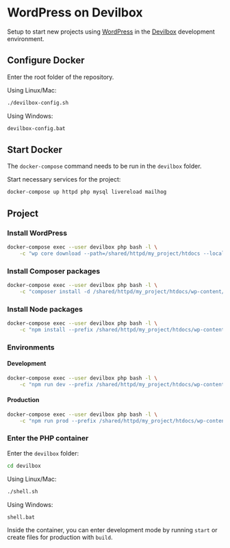 # WordPress on Devilbox

Setup to start new projects using [WordPress](https://wordpress.org/) in the [Devilbox](https://devilbox.org/) development environment.

## Configure Docker

Enter the root folder of the repository.

Using Linux/Mac:

```bash
./devilbox-config.sh
```

Using Windows:

```bash
devilbox-config.bat
```

## Start Docker

The `docker-compose` command needs to be run in the `devilbox` folder.

Start necessary services for the project:

```bash
docker-compose up httpd php mysql livereload mailhog
```

## Project

### Install WordPress

```bash
docker-compose exec --user devilbox php bash -l \
    -c "wp core download --path=/shared/httpd/my_project/htdocs --locale=pt_BR"
```

### Install Composer packages

```bash
docker-compose exec --user devilbox php bash -l \
    -c "composer install -d /shared/httpd/my_project/htdocs/wp-content/themes/my_theme"
```

### Install Node packages

```bash
docker-compose exec --user devilbox php bash -l \
    -c "npm install --prefix /shared/httpd/my_project/htdocs/wp-content/themes/my_theme"
```

### Environments

#### Development

```bash
docker-compose exec --user devilbox php bash -l \
    -c "npm run dev --prefix /shared/httpd/my_project/htdocs/wp-content/themes/my_theme"
```

#### Production

```bash
docker-compose exec --user devilbox php bash -l \
    -c "npm run prod --prefix /shared/httpd/my_project/htdocs/wp-content/themes/my_theme"
```

### Enter the PHP container

Enter the `devilbox` folder:

```bash
cd devilbox
```

Using Linux/Mac:

```bash
./shell.sh
```

Using Windows:

```bash
shell.bat
```

Inside the container, you can enter development mode by running `start` or create files for production with `build`.
